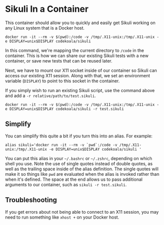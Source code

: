 Sikuli In a Container
=====================

This container should allow you to quickly and easily get Sikuli working on any
Linux system that is a Docker host.

    docker run -it --rm -v $(pwd):/code -v /tmp/.X11-unix:/tmp/.X11-unix -e DISPLAY=unix$DISPLAY codekoala/sikuli

In this command, we're mapping the current directory to ``/code`` in the
container. This is how we can share our existing Sikuli tests with a new
container, or save new tests that can be reused later.

Next, we have to mount our X11 socket inside of our container so Sikuli can
access our existing X11 session. Along with that, we set an environment
variable (``DISPLAY``) to point to this socket in the container.

If you simply wish to run an existing Sikuli script, use the command above and
add a ``-r relative/path/to/test.sikuli``.

    docker run -it --rm -v $(pwd):/code -v /tmp/.X11-unix:/tmp/.X11-unix -e DISPLAY=unix$DISPLAY codekoala/sikuli -r test.sikuli

Simplify
--------

You can simplify this quite a bit if you turn this into an alias. For example:

    alias sikuli='docker run -it --rm -v `pwd`:/code -v /tmp/.X11-unix:/tmp/.X11-unix -e DISPLAY=unix$DISPLAY codekoala/sikuli '

You can put this alias in your ``~/.bashrc`` or ``~/.zshrc``, depending on
which shell you use. Note the use of single quotes instead of double quotes, as
well as the trailing space inside of the alias definition. The single quotes
will make it so things like ``pwd`` are evaluated when the alias is invoked
rather than when it's defined. The space at the end allows us to pass
additional arguments to our container, such as ``sikuli -r test.sikuli``.

Troubleshooting
---------------

If you get errors about not being able to connect to an X11 session, you may
need to run something like ``xhost +`` on your Docker host.
